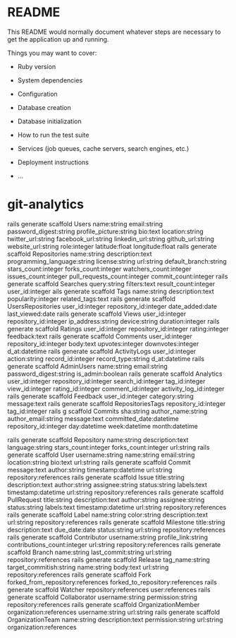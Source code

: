 # README

This README would normally document whatever steps are necessary to get the
application up and running.

Things you may want to cover:

* Ruby version

* System dependencies

* Configuration

* Database creation

* Database initialization

* How to run the test suite

* Services (job queues, cache servers, search engines, etc.)

* Deployment instructions

* ...
# git-analytics


rails generate scaffold Users name:string email:string password_digest:string profile_picture:string bio:text location:string twitter_url:string facebook_url:string linkedin_url:string github_url:string website_url:string role:integer latitude:float longitude:float
rails generate scaffold Repositories name:string description:text programming_language:string license:string url:string default_branch:string stars_count:integer forks_count:integer watchers_count:integer issues_count:integer pull_requests_count:integer commit_count:integer
rails generate scaffold Searches query:string filters:text result_count:integer user_id:integer
ails generate scaffold Tags name:string description:text popularity:integer related_tags:text
rails generate scaffold UsersRepositories user_id:integer repository_id:integer date_added:date last_viewed:date
rails generate scaffold Views user_id:integer repository_id:integer ip_address:string device:string duration:integer
rails generate scaffold Ratings user_id:integer repository_id:integer rating:integer feedback:text
rails generate scaffold Comments user_id:integer repository_id:integer body:text upvotes:integer downvotes:integer d_at:datetime
rails generate scaffold ActivityLogs user_id:integer action:string record_id:integer record_type:string d_at:datetime
rails generate scaffold AdminUsers name:string email:string password_digest:string is_admin:boolean
rails generate scaffold Analytics user_id:integer repository_id:integer search_id:integer tag_id:integer view_id:integer rating_id:integer comment_id:integer activity_log_id:integer
rails generate scaffold Feedback user_id:integer category:string message:text
rails generate scaffold RepositoriesTags repository_id:integer tag_id:integer
rails g scaffold Commits sha:string author_name:string author_email:string message:text committed_date:datetime repository_id:integer day:datetime week:datetime month:datetime


rails generate scaffold Repository name:string description:text language:string stars_count:integer forks_count:integer url:string
rails generate scaffold User username:string name:string email:string location:string bio:text url:string
rails generate scaffold Commit message:text author:string timestamp:datetime url:string repository:references
rails generate scaffold Issue title:string description:text author:string assignee:string status:string labels:text timestamp:datetime url:string repository:references
rails generate scaffold PullRequest title:string description:text author:string assignee:string status:string labels:text timestamp:datetime url:string repository:references
rails generate scaffold Label name:string color:string description:text url:string repository:references
rails generate scaffold Milestone title:string description:text due_date:date status:string url:string repository:references
rails generate scaffold Contributor username:string profile_link:string contributions_count:integer url:string repository:references
rails generate scaffold Branch name:string last_commit:string url:string repository:references
rails generate scaffold Release tag_name:string target_commitish:string name:string body:text url:string repository:references
rails generate scaffold Fork forked_from_repository:references forked_to_repository:references
rails generate scaffold Watcher repository:references user:references
rails generate scaffold Collaborator username:string permission:string repository:references
rails generate scaffold OrganizationMember organization:references username:string url:string
rails generate scaffold OrganizationTeam name:string description:text permission:string url:string organization:references
